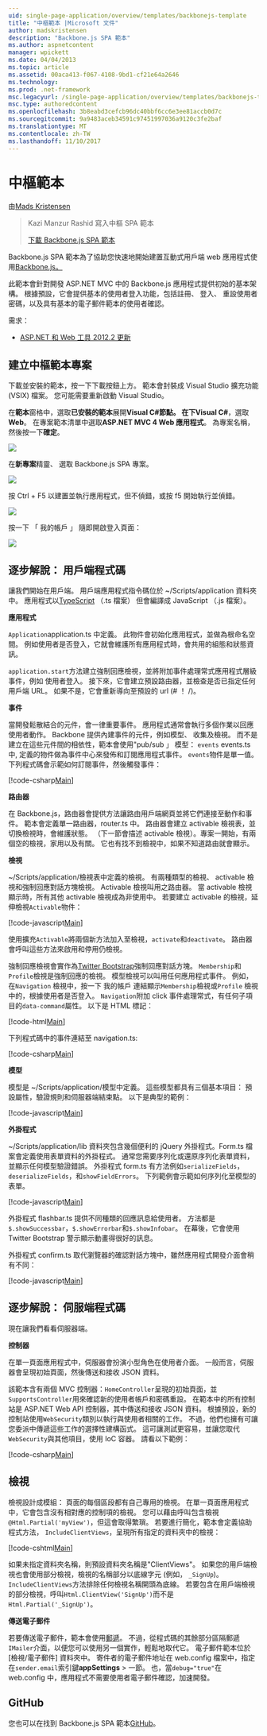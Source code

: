 ```yaml
---
uid: single-page-application/overview/templates/backbonejs-template
title: "中樞範本 |Microsoft 文件"
author: madskristensen
description: "Backbone.js SPA 範本"
ms.author: aspnetcontent
manager: wpickett
ms.date: 04/04/2013
ms.topic: article
ms.assetid: 00aca413-f067-4108-9bd1-cf21e64a2646
ms.technology: 
ms.prod: .net-framework
msc.legacyurl: /single-page-application/overview/templates/backbonejs-template
msc.type: authoredcontent
ms.openlocfilehash: 3b8eabd3cefcb96dc40bbf6cc6e3ee81accb0d7c
ms.sourcegitcommit: 9a9483aceb34591c97451997036a9120c3fe2baf
ms.translationtype: MT
ms.contentlocale: zh-TW
ms.lasthandoff: 11/10/2017
---
```

<a name="backbone-template"></a>中樞範本
====================
由[Mads Kristensen](https://github.com/madskristensen)

> Kazi Manzur Rashid 寫入中樞 SPA 範本
> 
> [下載 Backbone.js SPA 範本](https://go.microsoft.com/fwlink/?LinkId=293631)


Backbone.js SPA 範本為了協助您快速地開始建置互動式用戶端 web 應用程式使用[Backbone.js。](http://backbonejs.org/)

此範本會針對開發 ASP.NET MVC 中的 Backbone.js 應用程式提供初始的基本架構。 根據預設，它會提供基本的使用者登入功能，包括註冊、 登入、 重設使用者密碼，以及具有基本的電子郵件範本的使用者確認。

需求：

- [ASP.NET 和 Web 工具 2012.2 更新](https://go.microsoft.com/fwlink/?LinkId=282650)

## <a name="create-a-backbone-template-project"></a>建立中樞範本專案

下載並安裝的範本，按一下下載按鈕上方。 範本會封裝成 Visual Studio 擴充功能 (VSIX) 檔案。 您可能需要重新啟動 Visual Studio。

在**範本**窗格中，選取**已安裝的範本**展開**Visual C#**節點。 在下**Visual C#**，選取**Web**。 在專案範本清單中選取**ASP.NET MVC 4 Web 應用程式**。 為專案名稱，然後按一下**確定**。

![](backbonejs-template/_static/image1.png)

在**新專案**精靈、 選取 Backbone.js SPA 專案。

![](backbonejs-template/_static/image2.png)

按 Ctrl + F5 以建置並執行應用程式，但不偵錯，或按 f5 開始執行並偵錯。

![](backbonejs-template/_static/image3.png)

按一下 「 我的帳戶 」 隨即開啟登入頁面：

![](backbonejs-template/_static/image4.png)

## <a name="walkthrough-client-code"></a>逐步解說： 用戶端程式碼

讓我們開始在用戶端。 用戶端應用程式指令碼位於 ~/Scripts/application 資料夾中。 應用程式以[TypeScript](http://www.typescriptlang.org/) （.ts 檔案） 但會編譯成 JavaScript （.js 檔案）。

**應用程式**

`Application`application.ts 中定義。 此物件會初始化應用程式，並做為根命名空間。 例如使用者是否登入，它就會維護所有應用程式時，會共用的組態和狀態資訊。

`application.start`方法建立強制回應檢視，並將附加事件處理常式應用程式層級事件，例如 使用者登入。 接下來，它會建立預設路由器，並檢查是否已指定任何用戶端 URL。 如果不是，它會重新導向至預設的 url (# ！ /)。

**事件**

當開發鬆散結合的元件，會一律重要事件。 應用程式通常會執行多個作業以回應使用者動作。 Backbone 提供內建事件的元件，例如模型、 收集及檢視。 而不是建立在這些元件間的相依性，範本會使用"pub/sub 」 模型： `events` events.ts 中, 定義的物件做為事件中心來發佈和訂閱應用程式事件。 `events`物件是單一值。 下列程式碼會示範如何訂閱事件，然後觸發事件：

[!code-csharp[Main](backbonejs-template/samples/sample1.cs)]

**路由器**

在 Backbone.js，路由器會提供方法讓路由用戶端網頁並將它們連接至動作和事件。 範本會定義單一路由器，router.ts 中。 路由器會建立 activable 檢視表，並切換檢視時，會維護狀態。 （下一節會描述 activable 檢視）。專案一開始，有兩個空的檢視，家用以及有關。 它也有找不到檢視中，如果不知道路由就會顯示。

**檢視**

~/Scripts/application/檢視表中定義的檢視。 有兩種類型的檢視、 activable 檢視和強制回應對話方塊檢視。 Activable 檢視叫用之路由器。 當 activable 檢視顯示時，所有其他 activable 檢視成為非使用中。 若要建立 activable 的檢視，延伸檢視`Activable`物件：

[!code-javascript[Main](backbonejs-template/samples/sample2.js)]

使用擴充`Activable`將兩個新方法加入至檢視，`activate`和`deactivate`。 路由器會呼叫這些方法來啟用和停用仍檢視。

強制回應檢視會實作為[Twitter Bootstrap](http://twitter.github.com/bootstrap/)強制回應對話方塊。 `Membership`和`Profile`檢視是強制回應的檢視。 模型檢視可以叫用任何應用程式事件。 例如，在`Navigation` 檢視中，按一下 我的帳戶 連結顯示`Membership`檢視或`Profile` 檢視中的，根據使用者是否登入。 `Navigation`附加 click 事件處理常式，有任何子項目的`data-command`屬性。 以下是 HTML 標記：

[!code-html[Main](backbonejs-template/samples/sample3.html)]

下列程式碼中的事件連結至 navigation.ts:

[!code-csharp[Main](backbonejs-template/samples/sample4.cs)]

**模型**

模型是 ~/Scripts/application/模型中定義。 這些模型都具有三個基本項目： 預設屬性，驗證規則和伺服器端結束點。 以下是典型的範例：

[!code-javascript[Main](backbonejs-template/samples/sample5.js)]

**外掛程式**

~/Scripts/application/lib 資料夾包含幾個便利的 jQuery 外掛程式。Form.ts 檔案會定義使用表單資料的外掛程式。 通常您需要序列化或還原序列化表單資料，並顯示任何模型驗證錯誤。 外掛程式 form.ts 有方法例如`serializeFields`， `deserializeFields`，和`showFieldErrors`。 下列範例會示範如何序列化至模型的表單。

[!code-javascript[Main](backbonejs-template/samples/sample6.js)]

外掛程式 flashbar.ts 提供不同種類的回應訊息給使用者。 方法都是`$.showSuccessbar`，`$.showErrorbar`和`$.showInfobar`。 在幕後，它會使用 Twitter Bootstrap 警示顯示動畫得很好的訊息。

外掛程式 confirm.ts 取代瀏覽器的確認對話方塊中，雖然應用程式開發介面會稍有不同：

[!code-javascript[Main](backbonejs-template/samples/sample7.js)]

## <a name="walkthrough-server-code"></a>逐步解說： 伺服端程式碼

現在讓我們看看伺服器端。

**控制器**

在單一頁面應用程式中，伺服器會扮演小型角色在使用者介面。 一般而言，伺服器會呈現初始頁面，然後傳送和接收 JSON 資料。

該範本含有兩個 MVC 控制器：`HomeController`呈現的初始頁面，並`SupportsController`用來確認新的使用者帳戶和密碼重設。 在範本中的所有控制站是 ASP.NET Web API 控制器，其中傳送和接收 JSON 資料。 根據預設，新的控制站使用`WebSecurity`類別以執行與使用者相關的工作。 不過，他們也擁有可讓您委派中傳遞這些工作的選擇性建構函式。 這可讓測試更容易，並讓您取代`WebSecurity`與其他項目，使用 IoC 容器。 請看以下範例：

[!code-csharp[Main](backbonejs-template/samples/sample8.cs)]

## <a name="views"></a>檢視

檢視設計成模組： 頁面的每個區段都有自己專用的檢視。 在單一頁面應用程式中，它會包含沒有相對應的控制項的檢視。 您可以藉由呼叫包含檢視`@Html.Partial('myView')`，但這會取得繁瑣。 若要進行簡化，範本會定義協助程式方法， `IncludeClientViews`，呈現所有指定的資料夾中的檢視：

[!code-cshtml[Main](backbonejs-template/samples/sample9.cshtml)]

如果未指定資料夾名稱，則預設資料夾名稱是"ClientViews"。 如果您的用戶端檢視也會使用部分檢視，檢視的名稱部分以底線字元 (例如， `_SignUp`)。 `IncludeClientViews`方法排除任何檢視名稱開頭為底線。 若要包含在用戶端檢視的部分檢視，呼叫`Html.ClientView('SignUp')`而不是`Html.Partial('_SignUp')`。

**傳送電子郵件**

若要傳送電子郵件，範本會使用[郵遞](http://aboutcode.net/postal)。 不過，從程式碼的其餘部分區隔郵遞`IMailer`介面，以便您可以使用另一個實作，輕鬆地取代它。 電子郵件範本位於 [檢視/電子郵件] 資料夾中。 寄件者的電子郵件地址在 web.config 檔案中，指定在`sender.email`索引鍵**appSettings** > 一節。 也，當`debug="true"`在 web.config 中，應用程式不需要使用者電子郵件確認，加速開發。

## <a name="github"></a>GitHub

您也可以在找到 Backbone.js SPA 範本[GitHub](https://github.com/kazimanzurrashid/AspNetMvcBackboneJsSpa)。
